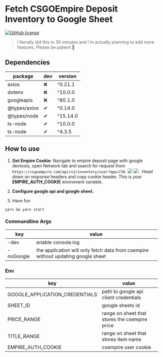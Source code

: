 # Fetch CSGOEmpire Deposit Inventory to Google Sheet

[![GitHub license](https://img.shields.io/github/license/makis-san/csgoempire-inventory-fetch-to-sheet)](https://github.com/makis-san/csgoempire-inventory-fetch-to-sheet/blob/main/LICENSE)

>I literally did this in 30 minutes and i'm actually planning to add more features. Please be patient 💙

## Dependencies

| package      | dev | version  |
| ------------ | --- | -------- |
| axios        | ❌  | ^0.21.1  |
| dotenv       | ❌  | ^10.0.0  |
| googleapis   | ❌  | ^80.1.0  |
| @types/axios | ✔   | ^0.14.0  |
| @types/node  | ✔   | ^15.14.0 |
| ts-node      | ✔   | ^10.0.0  |
| ts-node      | ✔   | ^4.3.5   |

## How to use

1. **Get Empire Cookie**: Navigate to empire deposit page with google devtools, open Network tab and search for request from `https://csgoempire.com/api/v2/inventory/user?app=730`.
   ![](https://i.imgur.com/81ZnCp7.png)
   ![](https://i.imgur.com/m1AvhCs.png)
   &nbsp;
   Head down on response headers and copy cookie header. This is your **EMPIRE_AUTH_COOKIE** enviroment variable.

2. **Configure google api and google sheet.**
3. Have fun

```shell
yarn && yarn start
```

### Commandline Args

| key       | value                                                                            |
| --------- | -------------------------------------------------------------------------------- |
| -dev      | enable console.log                                                               |
| -noGoogle | the application will only fetch data from csempire without updating google sheet |

### Env

| key                            | value                                         |
| ------------------------------ | --------------------------------------------- |
| GOOGLE_APPLICATION_CREDENTIALS | path to google api client credentials         |
| SHEET_ID                       | google sheets id                              |
| PRICE_RANGE                    | range on sheet that stores the csempire price |
| TITLE_RANGE                    | range on sheet that stores item name          |
| EMPIRE_AUTH_COOKIE             | csempire user cookie                          |
